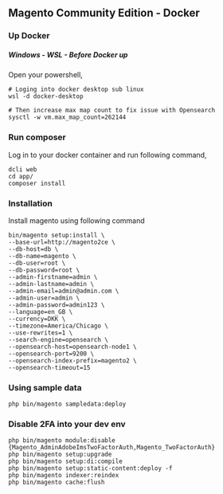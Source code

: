 Magento Community Edition - Docker
---
### Up Docker
##### Windows - WSL - Before Docker up
Open your powershell,

```shell
# Loging into docker desktop sub linux
wsl -d docker-desktop

# Then increase max map count to fix issue with Opensearch
sysctl -w vm.max_map_count=262144
```

### Run composer
Log in to your docker container and run following command,

```shell
dcli web
cd app/
composer install
```

### Installation

Install magento using following command

```shell
bin/magento setup:install \
--base-url=http://magento2ce \
--db-host=db \
--db-name=magento \
--db-user=root \
--db-password=root \
--admin-firstname=admin \
--admin-lastname=admin \
--admin-email=admin@admin.com \
--admin-user=admin \
--admin-password=admin123 \
--language=en_GB \
--currency=DKK \
--timezone=America/Chicago \
--use-rewrites=1 \
--search-engine=opensearch \
--opensearch-host=opensearch-node1 \
--opensearch-port=9200 \
--opensearch-index-prefix=magento2 \
--opensearch-timeout=15

```

### Using sample data

```shell
php bin/magento sampledata:deploy
```

### Disable 2FA into your dev env

```shell
php bin/magento module:disable {Magento_AdminAdobeImsTwoFactorAuth,Magento_TwoFactorAuth}
php bin/magento setup:upgrade
php bin/magento setup:di:compile
php bin/magento setup:static-content:deploy -f
php bin/magento indexer:reindex
php bin/magento cache:flush
```
